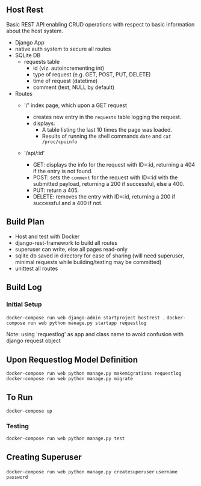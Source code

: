 ## Host Rest
Basic REST API enabling CRUD operations with respect to basic information about the host system.

- Django App
- native auth system to secure all routes
- SQLite DB
  - requests table
    - id (viz. autoincrementing int)
    - type of request (e.g. GET, POST, PUT, DELETE)
    - time of request (datetime)
    - comment (text, NULL by default)
- Routes
  - '/' index page, which upon a GET request
    - creates new entry in the `requests` table logging the request.
    - displays:
      - A table listing the last 10 times the page was loaded.
      - Results of running the shell commands `date` and `cat /proc/cpuinfo`

  - '/api/:id'
    - GET: displays the info for the request with ID=:id, returning a 404 if the entry is not found.
    - POST: sets the `comment` for the request with ID=:id with the submitted payload, returning a 200 if successful, else a 400.
    - PUT: return a 405.
    - DELETE: removes the entry with ID=:id, returning a 200 if successful and a 400 if not.

## Build Plan
- Host and test with Docker
- django-rest-framework to build all routes
- superuser can write, else all pages read-only
- sqlite db saved in directory for ease of sharing (will need superuser, minimal requests while building/testing may be committed)
- unittest all routes

## Build Log

### Initial Setup
`docker-compose run web django-admin startproject hostrest .`
`docker-compose run web python manage.py startapp requestlog`

Note: using 'requestlog' as app and class name to avoid confusion with django request object

## Upon Requestlog Model Definition
`docker-compose run web python manage.py makemigrations requestlog`
`docker-compose run web python manage.py migrate`

## To Run
`docker-compose up`

### Testing
`docker-compose run web python manage.py test`

## Creating Superuser
`docker-compose run web python manage.py createsuperuser`
`username`
`password`
